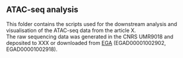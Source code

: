 ## ATAC-seq analysis 
This folder contains the scripts used for the downstream analysis and visualisation of the ATAC-seq data from the article X. \
The raw sequencing data was generated in the CNRS UMR9018 and deposited to XXX or downloaded from [EGA](https://ega-archive.org/) (EGAD00001002902, EGAD00001002918).
